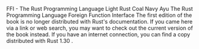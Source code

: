 FFI - The Rust Programming Language
Light
Rust
Coal
Navy
Ayu
The Rust Programming Language
Foreign Function Interface
The first edition of the book is no longer distributed with Rust's documentation.
If you came here via a link or web search, you may want to check out
the current
version of the book
instead.
If you have an internet connection, you can
find a copy distributed with
Rust
1.30
.